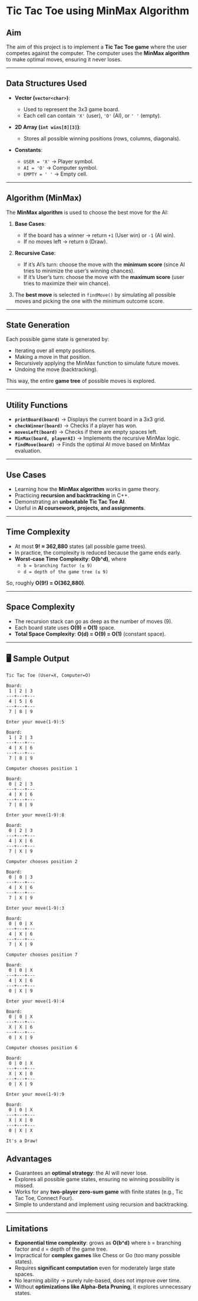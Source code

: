 # Tic Tac Toe using MinMax Algorithm  

## Aim  
The aim of this project is to implement a **Tic Tac Toe game** where the user competes against the computer. The computer uses the **MinMax algorithm** to make optimal moves, ensuring it never loses.  

---

## Data Structures Used  
- **Vector (`vector<char>`)**:  
  - Used to represent the 3x3 game board.  
  - Each cell can contain `'X'` (user), `'O'` (AI), or `' '` (empty).  

- **2D Array (`int wins[8][3]`)**:  
  - Stores all possible winning positions (rows, columns, diagonals).  

- **Constants**:  
  - `USER = 'X'` → Player symbol.  
  - `AI = 'O'` → Computer symbol.  
  - `EMPTY = ' '` → Empty cell.  

---

## Algorithm (MinMax)  
The **MinMax algorithm** is used to choose the best move for the AI:  

1. **Base Cases**:  
   - If the board has a winner → return `+1` (User win) or `-1` (AI win).  
   - If no moves left → return `0` (Draw).  

2. **Recursive Case**:  
   - If it’s AI’s turn: choose the move with the **minimum score** (since AI tries to minimize the user’s winning chances).  
   - If it’s User’s turn: choose the move with the **maximum score** (user tries to maximize their win chance).  

3. The **best move** is selected in `findMove()` by simulating all possible moves and picking the one with the minimum outcome score.  

---

## State Generation  
Each possible game state is generated by:  
- Iterating over all empty positions.  
- Making a move in that position.  
- Recursively applying the MinMax function to simulate future moves.  
- Undoing the move (backtracking).  

This way, the entire **game tree** of possible moves is explored.  

---

## Utility Functions  
- **`printBoard(board)`** → Displays the current board in a 3x3 grid.  
- **`checkWinner(board)`** → Checks if a player has won.  
- **`movesLeft(board)`** → Checks if there are empty spaces left.  
- **`MinMax(board, playerAI)`** → Implements the recursive MinMax logic.  
- **`findMove(board)`** → Finds the optimal AI move based on MinMax evaluation.  

---

## Use Cases  
- Learning how the **MinMax algorithm** works in game theory.  
- Practicing **recursion and backtracking** in C++.  
- Demonstrating an **unbeatable Tic Tac Toe AI**.  
- Useful in **AI coursework, projects, and assignments**.  

---

## Time Complexity  
- At most **9! ≈ 362,880** states (all possible game trees).  
- In practice, the complexity is reduced because the game ends early.  
- **Worst-case Time Complexity**: **O(b^d)**, where  
  - `b = branching factor (≤ 9)`  
  - `d = depth of the game tree (≤ 9)`  

So, roughly **O(9!) = O(362,880)**.  

---

## Space Complexity  
- The recursion stack can go as deep as the number of moves (9).  
- Each board state uses **O(9) = O(1)** space.  
- **Total Space Complexity**: **O(d) = O(9) = O(1)** (constant space).  

---

## 🖥️ Sample Output  
```text
Tic Tac Toe (User=X, Computer=O)

Board:
 1 | 2 | 3
---+---+---
 4 | 5 | 6
---+---+---
 7 | 8 | 9

Enter your move(1-9):5

Board:
 1 | 2 | 3
---+---+---
 4 | X | 6
---+---+---
 7 | 8 | 9

Computer chooses position 1

Board:
 0 | 2 | 3
---+---+---
 4 | X | 6
---+---+---
 7 | 8 | 9

Enter your move(1-9):8

Board:
 0 | 2 | 3
---+---+---
 4 | X | 6
---+---+---
 7 | X | 9

Computer chooses position 2

Board:
 0 | 0 | 3
---+---+---
 4 | X | 6
---+---+---
 7 | X | 9

Enter your move(1-9):3

Board:
 0 | 0 | X
---+---+---
 4 | X | 6
---+---+---
 7 | X | 9

Computer chooses position 7

Board:
 0 | 0 | X
---+---+---
 4 | X | 6
---+---+---
 0 | X | 9

Enter your move(1-9):4

Board:
 0 | 0 | X
---+---+---
 X | X | 6
---+---+---
 0 | X | 9

Computer chooses position 6

Board:
 0 | 0 | X
---+---+---
 X | X | 0
---+---+---
 0 | X | 9

Enter your move(1-9):9

Board:
 0 | 0 | X
---+---+---
 X | X | 0
---+---+---
 0 | X | X

It's a Draw!
```
## Advantages  
- Guarantees an **optimal strategy**: the AI will never lose.  
- Explores all possible game states, ensuring no winning possibility is missed.  
- Works for any **two-player zero-sum game** with finite states (e.g., Tic Tac Toe, Connect Four).  
- Simple to understand and implement using recursion and backtracking.  

---

## Limitations  
- **Exponential time complexity**: grows as **O(b^d)** where `b` = branching factor and `d` = depth of the game tree.  
- Impractical for **complex games** like Chess or Go (too many possible states).  
- Requires **significant computation** even for moderately large state spaces.  
- No learning ability → purely rule-based, does not improve over time.  
- Without **optimizations like Alpha-Beta Pruning**, it explores unnecessary states. 
